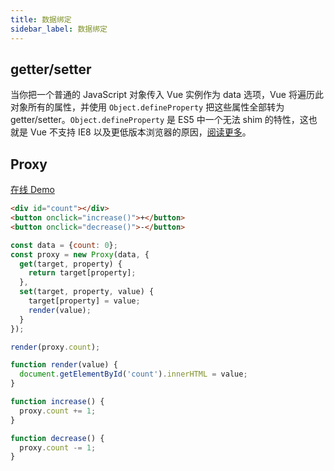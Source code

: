 ```yaml
---
title: 数据绑定
sidebar_label: 数据绑定
---
```


## getter/setter

当你把一个普通的 JavaScript 对象传入 Vue 实例作为 data 选项，Vue 将遍历此对象所有的属性，并使用 `Object.defineProperty` 把这些属性全部转为 getter/setter。`Object.defineProperty` 是 ES5 中一个无法 shim 的特性，这也就是 Vue 不支持 IE8 以及更低版本浏览器的原因，[阅读更多](https://www.google.com/url?q=https://cn.vuejs.org/v2/guide/reactivity.html&sa=D&ust=1570449321571000)。

## Proxy

[在线 Demo](https://codepen.io/muwenzi/pen/rNNGdvY)

```html
<div id="count"></div>
<button onclick="increase()">+</button>
<button onclick="decrease()">-</button>
```

```js
const data = {count: 0};
const proxy = new Proxy(data, {
  get(target, property) {
    return target[property];
  },
  set(target, property, value) {
    target[property] = value;
    render(value);
  }
});

render(proxy.count);

function render(value) {
  document.getElementById('count').innerHTML = value;
}

function increase() {
  proxy.count += 1;
}

function decrease() {
  proxy.count -= 1;
}
```
